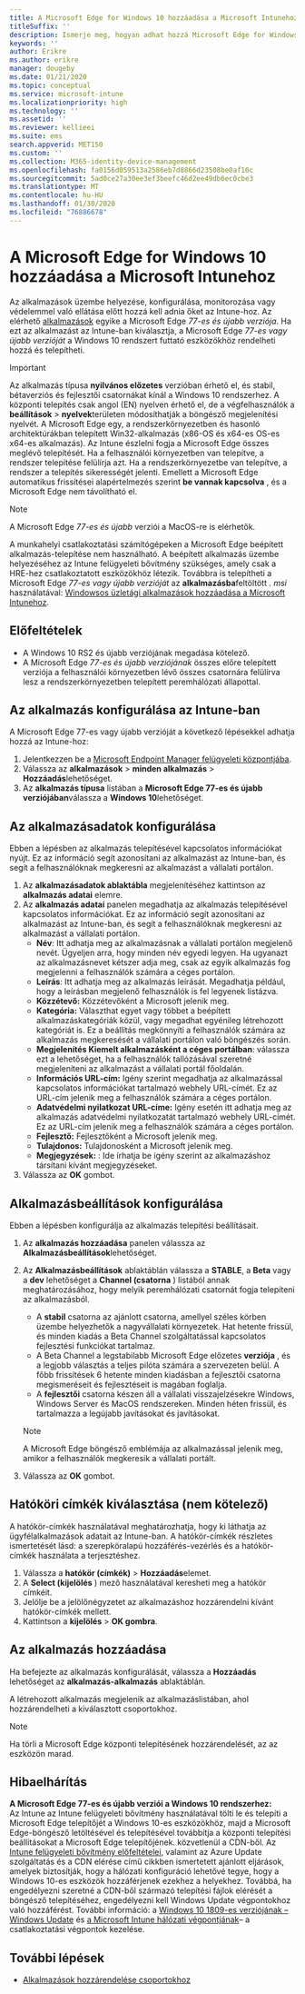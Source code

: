 ```yaml
---
title: A Microsoft Edge for Windows 10 hozzáadása a Microsoft Intunehoz
titleSuffix: ''
description: Ismerje meg, hogyan adhat hozzá Microsoft Edge for Windows-t a Microsoft Intunehoz.
keywords: ''
author: Erikre
ms.author: erikre
manager: dougeby
ms.date: 01/21/2020
ms.topic: conceptual
ms.service: microsoft-intune
ms.localizationpriority: high
ms.technology: ''
ms.assetid: ''
ms.reviewer: kellieei
ms.suite: ems
search.appverid: MET150
ms.custom: ''
ms.collection: M365-identity-device-management
ms.openlocfilehash: fa0156d059513a2586eb7d8866d23508be0af10c
ms.sourcegitcommit: 5ad0ce27a30ee3ef3beefc46d2ee49db6ec0cbe3
ms.translationtype: MT
ms.contentlocale: hu-HU
ms.lasthandoff: 01/30/2020
ms.locfileid: "76886678"
---
```

# <a name="add-microsoft-edge-for-windows-10-to-microsoft-intune"></a>A Microsoft Edge for Windows 10 hozzáadása a Microsoft Intunehoz

Az alkalmazások üzembe helyezése, konfigurálása, monitorozása vagy védelemmel való ellátása előtt hozzá kell adnia őket az Intune-hoz. Az elérhető [alkalmazások](~/apps/apps-add.md#app-types-in-microsoft-intune) egyike a Microsoft Edge *77-es és újabb verziója*. Ha ezt az alkalmazást az Intune-ban kiválasztja, a Microsoft Edge *77-es vagy újabb verzióját* a Windows 10 rendszert futtató eszközökhöz rendelheti hozzá és telepítheti.

> [!IMPORTANT]
> Az alkalmazás típusa **nyilvános előzetes** verzióban érhető el, és stabil, bétaverziós és fejlesztői csatornákat kínál a Windows 10 rendszerhez. A központi telepítés csak angol (EN) nyelven érhető el, de a végfelhasználók a **beállítások** > **nyelvek**területen módosíthatják a böngésző megjelenítési nyelvét. A Microsoft Edge egy, a rendszerkörnyezetben és hasonló architektúrákban telepített Win32-alkalmazás (x86-OS és x64-es OS-es x64-es alkalmazás). Az Intune észlelni fogja a Microsoft Edge összes meglévő telepítését. Ha a felhasználói környezetben van telepítve, a rendszer telepítése felülírja azt. Ha a rendszerkörnyezetbe van telepítve, a rendszer a telepítés sikerességét jelenti. Emellett a Microsoft Edge automatikus frissítései alapértelmezés szerint **be vannak kapcsolva** , és a Microsoft Edge nem távolítható el.

> [!NOTE]
> A Microsoft Edge *77-es és újabb* verziói a MacOS-re is elérhetők.
> 
> A munkahelyi csatlakoztatási számítógépeken a Microsoft Edge beépített alkalmazás-telepítése nem használható. A beépített alkalmazás üzembe helyezéséhez az Intune felügyeleti bővítmény szükséges, amely csak a HRE-hez csatlakoztatott eszközökhöz létezik. Továbbra is telepítheti a Microsoft Edge *77-es vagy újabb verzióját* az **alkalmazásba**feltöltött *. msi* használatával: [Windowsos üzletági alkalmazások hozzáadása a Microsoft Intunehoz](~/apps/lob-apps-windows.md).

## <a name="prerequisites"></a>Előfeltételek
- A Windows 10 RS2 és újabb verziójának megadása kötelező.
- A Microsoft Edge *77-es és újabb verziójának* összes előre telepített verziója a felhasználói környezetben lévő összes csatornára felülírva lesz a rendszerkörnyezetben telepített peremhálózati állapottal.

## <a name="configure-the-app-in-intune"></a>Az alkalmazás konfigurálása az Intune-ban
A Microsoft Edge 77-es vagy újabb verzióját a következő lépésekkel adhatja hozzá az Intune-hoz:

1. Jelentkezzen be a [Microsoft Endpoint Manager felügyeleti központjába](https://go.microsoft.com/fwlink/?linkid=2109431).
2. Válassza az **alkalmazások** > **minden alkalmazás** > **Hozzáadás**lehetőséget.
3. Az **alkalmazás típusa** listában a **Microsoft Edge 77-es és újabb verziójában**válassza a **Windows 10**lehetőséget.

## <a name="configure-app-information"></a>Az alkalmazásadatok konfigurálása
Ebben a lépésben az alkalmazás telepítésével kapcsolatos információkat nyújt. Ez az információ segít azonosítani az alkalmazást az Intune-ban, és segít a felhasználóknak megkeresni az alkalmazást a vállalati portálon.

1. Az **alkalmazásadatok ablaktábla** megjelenítéséhez kattintson az **alkalmazás adatai** elemre.
2. Az **alkalmazás adatai** panelen megadhatja az alkalmazás telepítésével kapcsolatos információkat. Ez az információ segít azonosítani az alkalmazást az Intune-ban, és segít a felhasználóknak megkeresni az alkalmazást a vállalati portálon.
    - **Név**: Itt adhatja meg az alkalmazásnak a vállalati portálon megjelenő nevét. Ügyeljen arra, hogy minden név egyedi legyen. Ha ugyanazt az alkalmazásnevet kétszer adja meg, csak az egyik alkalmazás fog megjelenni a felhasználók számára a céges portálon.
    - **Leírás**: Itt adhatja meg az alkalmazás leírását. Megadhatja például, hogy a leírásban megjelenő felhasználók is fel legyenek listázva.
    - **Közzétevő:** Közzétevőként a Microsoft jelenik meg.
    - **Kategória:** Választhat egyet vagy többet a beépített alkalmazáskategóriák közül, vagy megadhat egyénileg létrehozott kategóriát is. Ez a beállítás megkönnyíti a felhasználók számára az alkalmazás megkeresését a vállalati portálon való böngészés során.
    - **Megjelenítés Kiemelt alkalmazásként a céges portálban**: válassza ezt a lehetőséget, ha a felhasználók tallózásával szeretné megjeleníteni az alkalmazást a vállalati portál főoldalán.
    - **Információs URL-cím:** Igény szerint megadhatja az alkalmazással kapcsolatos információkat tartalmazó webhely URL-címét. Ez az URL-cím jelenik meg a felhasználók számára a céges portálon.
    - **Adatvédelmi nyilatkozat URL-címe:** Igény esetén itt adhatja meg az alkalmazás adatvédelmi nyilatkozatát tartalmazó webhely URL-címét. Ez az URL-cím jelenik meg a felhasználók számára a céges portálon.
    - **Fejlesztő:** Fejlesztőként a Microsoft jelenik meg.
    - **Tulajdonos:** Tulajdonosként a Microsoft jelenik meg.
    - **Megjegyzések:** : Ide írhatja be igény szerint az alkalmazáshoz társítani kívánt megjegyzéseket.
3. Válassza az **OK** gombot.

## <a name="configure-app-settings"></a>Alkalmazásbeállítások konfigurálása
Ebben a lépésben konfigurálja az alkalmazás telepítési beállításait.

1. Az **alkalmazás hozzáadása** panelen válassza az **Alkalmazásbeállítások**lehetőséget.
2. Az **Alkalmazásbeállítások** ablaktáblán válassza a **STABLE**, a **Beta** vagy a **dev** lehetőséget a **Channel (csatorna** ) listából annak meghatározásához, hogy melyik peremhálózati csatornát fogja telepíteni az alkalmazásból.
    - A **stabil** csatorna az ajánlott csatorna, amellyel széles körben üzembe helyezhetők a nagyvállalati környezetek. Hat hetente frissül, és minden kiadás a Beta Channel szolgáltatással kapcsolatos fejlesztési funkciókat tartalmaz.
    - A Beta Channel a legstabilabb Microsoft Edge előzetes **verziója** , és a legjobb választás a teljes pilóta számára a szervezeten belül. A főbb frissítések 6 hetente minden kiadásban a fejlesztői csatorna megismeréseit és fejlesztéseit is magában foglalja.
    - A **fejlesztői** csatorna készen áll a vállalati visszajelzésekre Windows, Windows Server és MacOS rendszereken. Minden héten frissül, és tartalmazza a legújabb javításokat és javításokat.

    > [!NOTE]
    > A Microsoft Edge böngésző emblémája az alkalmazással jelenik meg, amikor a felhasználók megkeresik a vállalati portált.

3.  Válassza az **OK** gombot.

## <a name="select-scope-tags-optional"></a>Hatóköri címkék kiválasztása (nem kötelező)
A hatókör-címkék használatával meghatározhatja, hogy ki láthatja az ügyfélalkalmazások adatait az Intune-ban. A hatókör-címkék részletes ismertetését lásd: a szerepköralapú hozzáférés-vezérlés és a hatókör-címkék használata a terjesztéshez.
1.  Válassza a **hatókör (címkék)**  > **Hozzáadás**elemet.
2.  A **Select (kijelölés** ) mező használatával keresheti meg a hatókör címkéit.
3.  Jelölje be a jelölőnégyzetet az alkalmazáshoz hozzárendelni kívánt hatókör-címkék mellett.
4.  Kattintson a **kijelölés** > **OK gombra**.

## <a name="add-the-app"></a>Az alkalmazás hozzáadása
Ha befejezte az alkalmazás konfigurálását, válassza a **Hozzáadás** lehetőséget az **alkalmazás-alkalmazás** ablaktáblán. 

A létrehozott alkalmazás megjelenik az alkalmazáslistában, ahol hozzárendelheti a kiválasztott csoportokhoz. 

> [!NOTE]
> Ha törli a Microsoft Edge központi telepítésének hozzárendelését, az az eszközön marad.

## <a name="troubleshooting"></a>Hibaelhárítás
**A Microsoft Edge 77-es és újabb verziói a Windows 10 rendszerhez:**<br>
Az Intune az Intune felügyeleti bővítmény használatával tölti le és telepíti a Microsoft Edge telepítőjét a Windows 10-es eszközökhöz, majd a Microsoft Edge-böngésző letöltésével és telepítésével továbbítja a központi telepítési beállításokat a Microsoft Edge telepítőjének. közvetlenül a CDN-ből. Az [Intune felügyeleti bővítmény előfeltételei](~/apps/intune-management-extension.md#prerequisites), valamint az Azure Update szolgáltatás és a CDN elérése című cikkben ismertetett ajánlott eljárások, amelyek biztosítják, hogy a hálózati konfiguráció lehetővé tegye, hogy a Windows 10-es eszközök hozzáférjenek ezekhez a helyekhez. Továbbá, ha engedélyezni szeretné a CDN-ből származó telepítési fájlok elérését a böngésző telepítéséhez, engedélyezni kell Windows Update végpontokhoz való hozzáférést. További információ: a [Windows 10 1809-es verziójának – Windows Update](https://docs.microsoft.com/windows/privacy/manage-windows-1809-endpoints#windows-update) és [a Microsoft Intune hálózati végpontjának](~/fundamentals/intune-endpoints.md)– a csatlakoztatási végpontok kezelése.

## <a name="next-steps"></a>További lépések
- [Alkalmazások hozzárendelése csoportokhoz](~/apps/apps-deploy.md)
